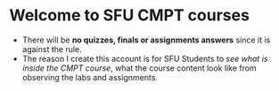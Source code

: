 # Welcome to SFU CMPT courses
* There will be **no quizzes, finals or assignments answers** since it is against the rule.
* The reason I create this account is for SFU Students to _see what is inside the CMPT course_, what the course content look like from observing the labs and assignments.


